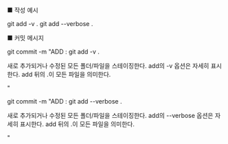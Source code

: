 ■ 작성 예시

git add -v .
git add --verbose .

■ 커밋 메시지

git commit -m "ADD : git add -v . 

새로 추가되거나 수정된 모든 폴더/파일을 스테이징한다.
add의 -v 옵션은 자세히 표시한다.
add 뒤의 .이 모든 파일을 의미한다.

"

git commit -m "ADD : git add --verbose . 

새로 추가되거나 수정된 모든 폴더/파일을 스테이징한다.
add의 --verbose 옵션은 자세히 표시한다.
add 뒤의 .이 모든 파일을 의미한다.

"